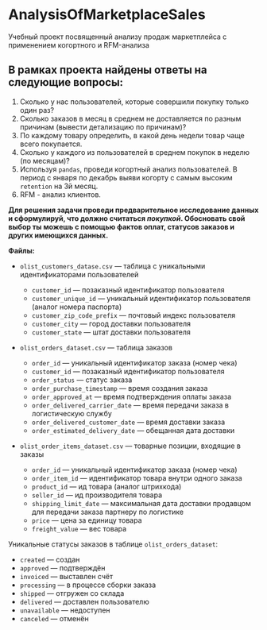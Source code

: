 # AnalysisOfMarketplaceSales
Учебный проект посвященный анализу продаж маркетплейса с применением когортного и RFM-анализа


## В рамках проекта найдены ответы на следующие вопросы: 


1. Сколько у нас пользователей, которые совершили покупку только один раз?
2. Сколько заказов в месяц в среднем не доставляется по разным причинам (вывести детализацию по причинам)?
3. По каждому товару определить, в какой день недели товар чаще всего покупается.
4. Сколько у каждого из пользователей в среднем покупок в неделю (по месяцам)?
5. Используя `pandas`, проведи когортный анализ пользователей. В период с января по декабрь выяви когорту с самым высоким `retention` на 3й месяц.
6. RFM - анализ клиентов.

**Для решения задачи проведи предварительное исследование данных и сформулируй, что должно считаться *покупкой*. Обосновать свой выбор ты можешь с помощью фактов оплат, статусов заказов и других имеющихся данных.**

**Файлы:**

- `olist_customers_datase.csv` — таблица с уникальными идентификаторами пользователей
  - `customer_id` — позаказный идентификатор пользователя
  - `customer_unique_id` —  уникальный идентификатор пользователя  (аналог номера паспорта)
  - `customer_zip_code_prefix` —  почтовый индекс пользователя
  - `customer_city` —  город доставки пользователя
  - `customer_state` —  штат доставки пользователя


- `olist_orders_dataset.csv` —  таблица заказов
  - `order_id` —  уникальный идентификатор заказа (номер чека)
  - `customer_id` —  позаказный идентификатор пользователя
  - `order_status` —  статус заказа
  - `order_purchase_timestamp` —  время создания заказа
  - `order_approved_at` —  время подтверждения оплаты заказа
  - `order_delivered_carrier_date` —  время передачи заказа в логистическую службу
  - `order_delivered_customer_date` —  время доставки заказа
  - `order_estimated_delivery_date` —  обещанная дата доставки


- `olist_order_items_dataset.csv` —  товарные позиции, входящие в заказы
  - `order_id` —  уникальный идентификатор заказа (номер чека)
  - `order_item_id` —  идентификатор товара внутри одного заказа
  - `product_id` —  ид товара (аналог штрихкода)
  - `seller_id` — ид производителя товара
  - `shipping_limit_date` —  максимальная дата доставки продавцом для передачи заказа партнеру по логистике
  - `price` —  цена за единицу товара
  - `freight_value` —  вес товара

Уникальные статусы заказов в таблице `olist_orders_dataset`:
- `created` —  создан
- `approved` —  подтверждён
- `invoiced` —  выставлен счёт
- `processing` —  в процессе сборки заказа
- `shipped` —  отгружен со склада
- `delivered` —  доставлен пользователю
- `unavailable` —  недоступен
- `canceled` —  отменён
